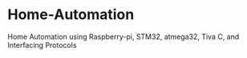 # Home-Automation
Home Automation using Raspberry-pi, STM32, atmega32, Tiva C, and Interfacing Protocols
